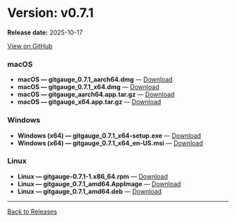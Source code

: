 # Version: v0.7.1

**Release date:** 2025-10-17

[View on GitHub](https://github.com/Monash-FIT3170/2025W1-Commitment/releases/tag/v0.7.1)

### macOS

- **macOS — gitgauge_0.7.1_aarch64.dmg** — [Download](https://github.com/Monash-FIT3170/2025W1-Commitment/releases/download/v0.7.1/gitgauge_0.7.1_aarch64.dmg)
- **macOS — gitgauge_0.7.1_x64.dmg** — [Download](https://github.com/Monash-FIT3170/2025W1-Commitment/releases/download/v0.7.1/gitgauge_0.7.1_x64.dmg)
- **macOS — gitgauge_aarch64.app.tar.gz** — [Download](https://github.com/Monash-FIT3170/2025W1-Commitment/releases/download/v0.7.1/gitgauge_aarch64.app.tar.gz)
- **macOS — gitgauge_x64.app.tar.gz** — [Download](https://github.com/Monash-FIT3170/2025W1-Commitment/releases/download/v0.7.1/gitgauge_x64.app.tar.gz)

### Windows

- **Windows (x64) — gitgauge_0.7.1_x64-setup.exe** — [Download](https://github.com/Monash-FIT3170/2025W1-Commitment/releases/download/v0.7.1/gitgauge_0.7.1_x64-setup.exe)
- **Windows (x64) — gitgauge_0.7.1_x64_en-US.msi** — [Download](https://github.com/Monash-FIT3170/2025W1-Commitment/releases/download/v0.7.1/gitgauge_0.7.1_x64_en-US.msi)

### Linux

- **Linux — gitgauge-0.7.1-1.x86_64.rpm** — [Download](https://github.com/Monash-FIT3170/2025W1-Commitment/releases/download/v0.7.1/gitgauge-0.7.1-1.x86_64.rpm)
- **Linux — gitgauge_0.7.1_amd64.AppImage** — [Download](https://github.com/Monash-FIT3170/2025W1-Commitment/releases/download/v0.7.1/gitgauge_0.7.1_amd64.AppImage)
- **Linux — gitgauge_0.7.1_amd64.deb** — [Download](https://github.com/Monash-FIT3170/2025W1-Commitment/releases/download/v0.7.1/gitgauge_0.7.1_amd64.deb)

---
[Back to Releases](./index.md)
